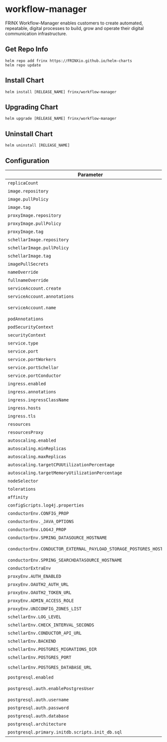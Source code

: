 # workflow-manager

FRINX Workflow-Manager enables customers to create automated, repeatable, digital processes to build, grow and operate their digital communication infrastructure.

## Get Repo Info

```console
helm repo add frinx https://FRINXio.github.io/helm-charts
helm repo update
```

## Install Chart

```console
helm install [RELEASE_NAME] frinx/workflow-manager
```

## Upgrading Chart

```console
helm upgrade [RELEASE_NAME] frinx/workflow-manager
```

## Uninstall Chart

```console
helm uninstall [RELEASE_NAME]
```

## Configuration

| Parameter | Description | Default |
|-----------|-------------|---------|
| `replicaCount` | Number of nodes | `1` |
| `image.repository` | Image repository | `frinx/uniflow-conductor-server` |
| `image.pullPolicy` | Image pull policy | `IfNotPresent` |
| `image.tag` | Image tag | `""` |
| `proxyImage.repository` | Image repository | `frinx/workflow-proxy` |
| `proxyImage.pullPolicy` | Image pull policy | `IfNotPresent` |
| `proxyImage.tag` | Image tag | `"1.0.11"` |
| `schellarImage.repository` | Image repository | `frinx/uniflow-schellar` |
| `schellarImage.pullPolicy` | Image pull policy | `IfNotPresent` |
| `schellarImage.tag` | Image tag | `"2.0.0"` |
| `imagePullSecrets` | Image pull secrets | `[]` |
| `nameOverride` | Replaces the name of the chart in the Chart.yaml file | `""` |
| `fullnameOverride` |  Completely replaces the generated name | `""` |
| `serviceAccount.create` | Create service account | `true` |
| `serviceAccount.annotations` | ServiceAccount annotations | `{}` |
| `serviceAccount.name` | Service account name to use, when empty will be set to created account if `serviceAccount.create` is set else to `default` | `"workflow-proxy"` |
| `podAnnotations` | Deployment | `{}` |
| `podSecurityContext` | Pod deployment securityContext | `{}` |
| `securityContext` | Deployment securityContext | See [values.yaml](https://github.com/FRINXio/helm-charts/blob/main/charts/workflow-manager/values.yaml) |
| `service.type` | Kubernetes service type | `ClusterIP` |
| `service.port` | Kubernetes port where workflow-proxy is exposed | `8088` |
| `service.portWorkers` | Kubernetes port where worker is exposed | `8089` |
| `service.portSchellar` | Kubernetes port where schellar is exposed | `8089` |
| `service.portConductor` | Kubernetes port where conductor is exposed | `8080` |
| `ingress.enabled` | Enables Ingress | `false` |
| `ingress.annotations` | Ingress annotations (values are templated) | `{}` |
| `ingress.ingressClassName` | Ingress ingressClassName  | |
| `ingress.hosts` | Ingress accepted hostnames | `[]` |
| `ingress.tls` | Ingress TLS configuration | `[]` |
| `resources` | CPU/Memory resource requests/limits | `{}` |
| `resourcesProxy` | CPU/Memory resource requests/limits | `{}` |
| `autoscaling.enabled` | Enable replica autoscaling settings | `false` |
| `autoscaling.minReplicas` | Minimum replicas for the pod autoscaling | `2` |
| `autoscaling.maxReplicas` | Maximum replicas for the pod autoscaling | `3` |
| `autoscaling.targetCPUUtilizationPercentage` | Percentage of CPU to consider when autoscaling | `80` |
| `autoscaling.targetMemoryUtilizationPercentage` | Percentage of Memory to consider when autoscaling | |
| `nodeSelector` | Node labels for pod assignment | `{}` |
| `tolerations` | Toleration labels for pod assignment | `[]` |
| `affinity` | Affinity settings for pod assignment | `{}` |
| `configScripts.log4j.properties` | log4j.properties file for conductor | `{{ .Files.Get "configs/log4j.properties" }}` |
| `conductorEnv.CONFIG_PROP` | CONFIG_PROP env value | `config.properties` |
| `conductorEnv._JAVA_OPTIONS` | _JAVA_OPTIONS env value | `-Xmx2g` |
| `conductorEnv.LOG4J_PROP` | LOG4J_PROP env value | `log4j.properties` |
| `conductorEnv.SPRING_DATASOURCE_HOSTNAME` | Hostname of external database | |
| `conductorEnv.CONDUCTOR_EXTERNAL_PAYLOAD_STORAGE_POSTGRES_HOSTNAME` | CONDUCTOR_EXTERNAL_PAYLOAD_STORAGE_POSTGRES_HOSTNAME env value | |
| `conductorEnv.SPRING_SEARCHDATASOURCE_HOSTNAME` | SPRING_SEARCHDATASOURCE_HOSTNAME env value | |
| `conductorExtraEnv`| Extra env variables for conductor | |
| `proxyEnv.AUTH_ENABLED` | AUTH_ENABLED env value | `false` |
| `proxyEnv.OAUTH2_AUTH_URL` | OAUTH2_AUTH_URL env value | `"https://login.microsoftonline.com/common/oauth2/v2.0/authorize"` |
| `proxyEnv.OAUTH2_TOKEN_URL` | OAUTH2_TOKEN_URL env value | `"/api/workflow-manager/docs/token"` |
| `proxyEnv.ADMIN_ACCESS_ROLE` | ADMIN_ACCESS_ROLE env value | `"network-admin"` |
| `proxyEnv.UNICONFIG_ZONES_LIST` | UNICONFIG_ZONES_LIST env value | `"uniconfig"` |
| `schellarEnv.LOG_LEVEL` | LOG_LEVEL env value for schellar | `debug` |
| `schellarEnv.CHECK_INTERVAL_SECONDS` | CHECK_INTERVAL_SECONDS env value for schellar | `debug` |
| `schellarEnv.CONDUCTOR_API_URL` | CONDUCTOR_API_URL env value for schellar | `http://localhost:8080/api` |
| `schellarEnv.BACKEND` | BACKEND env value for schellar | `postgres` |
| `schellarEnv.POSTGRES_MIGRATIONS_DIR` | POSTGRES_MIGRATIONS_DIR env value for schellar | `postgres` |
| `schellarEnv.POSTGRES_PORT` | POSTGRES_PORT env value for schellar | `5432` |
| `schellarEnv.POSTGRES_DATABASE_URL` | POSTGRES_DATABASE_URL env value for remote database for schellar | `"host=postgresql port=5432 user=postgres password=postgres database=schellar"` |
| `postgresql.enabled` | Switch to enable or disable the PostgreSQL helm chart | `true` |
| `postgresql.auth.enablePostgresUser` | Assign a password to the "postgres" admin user. Otherwise, remote access will be blocked for this user | `true` |
| `postgresql.auth.username` | Name for a custom user to create | `postgresU` |
| `postgresql.auth.password` | Password for the custom user to create | `postgresP` |
| `postgresql.auth.database` | Name for a custom database to create | `conductor` |
| `postgresql.architecture` | PostgreSQL architecture (`standalone` or `replication`) | `standalone` |
| `postgresql.primary.initdb.scripts.init_db.sql` | Init script for creating another databases | See [values.yaml](https://github.com/FRINXio/helm-charts/blob/main/charts/workflow-manager/values.yaml) |
